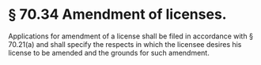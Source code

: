 # § 70.34   Amendment of licenses.

Applications for amendment of a license shall be filed in accordance with § 70.21(a) and shall specify the respects in which the licensee desires his license to be amended and the grounds for such amendment. 




